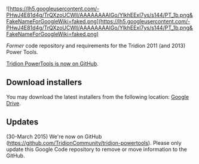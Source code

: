 ![https://lh5.googleusercontent.com/-PHwJ4E81d4g/TrQXzoUCWlI/AAAAAAAAIGo/YlkhEExI7ys/s144/PT_1b.png&FakeNameForGoogleWiki=faked.png](https://lh5.googleusercontent.com/-PHwJ4E81d4g/TrQXzoUCWlI/AAAAAAAAIGo/YlkhEExI7ys/s144/PT_1b.png&FakeNameForGoogleWiki=faked.png)

_Former_ code repository and requirements for the Tridion 2011 (and 2013) Power Tools.

[Tridion PowerTools is now on GitHub](https://github.com/TridionCommunity/tridion-powertools).



## Download installers ##
You may download the latest installers from the following location: [Google Drive](https://drive.google.com/folderview?id=0B-59cCi_8LTZem1IdmR3SUplYWM&usp=sharing).

## Updates ##

(30-March 2015) We're now on GitHub (https://github.com/TridionCommunity/tridion-powertools). Please only update this Google Code repository to remove or move information to the GitHub.